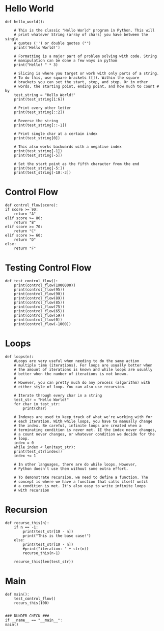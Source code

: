 # Hello World

    def hello_world():

        # This is the classic "Hello World" program in Python. This will 
        # print whatever String (array of chars) you have between the single 
        # quotes ('') or double quotes ("")
        print('Hello World!')

        # Formatting is a major part of problem solving with code. String
        # manipulation can be done a few ways in python
        print("Hello! " * 3)

        # Slicing is where you target or work with only parts of a string.
        # To do this, use square brackets ([]). Within the square 
        # brackets you can set the start, stop, and step. Or in other 
        # words, the starting point, ending point, and how much to count # by
        test_string = "Hello World!"
        print(test_string[1:6])

        # Print every other letter
        print(test_string[::2])

        # Reverse the string
        print(test_string[::-1])

        # Print single char at a certain index 
        print(test_string[0])

        # This also works backwards with a negative index
        print(test_string[-1])
        print(test_string[-5])

        # Set the start point as the fifth character from the end
        print(test_string[-5:])
        print(test_string[-10:-3])
        
# Control Flow

    def control_flow(score):
    if score >= 90:
        return "A"
    elif score >= 80:
        return "B"
    elif score >= 70:
        return "C"
    elif score >= 60:
        return "D"
    else:
        return "F"

# Testing Control Flow

    def test_control_flow():
        print(control_flow(1000000))
        print(control_flow(95))
        print(control_flow(90))
        print(control_flow(89))
        print(control_flow(85))
        print(control_flow(75))
        print(control_flow(65))
        print(control_flow(59))
        print(control_flow(0))
        print(control_flow(-1000))

# Loops 

    def loops(n):
        #Loops are very useful when needing to do the same action 
        # multiple time (iterations). For loops are usually better when 
        # the amount of iterations is known and while loops are usually
        # better when the number of iterations is not known. 
        #
        # However, you can pretty much do any process (algorithm) with 
        # either style of loop. You can also use recursion.

        # Iterate through every char in a string
        test_str = "Hello World!"
        for char in test_str:
            print(char)

        # Indexes are used to keep track of what we're working with for
        # each iteration. With while loops, you have to manually change
        # the index. Be careful, infinite loops are created when a 
        # terminating condition is never met. IE the index never changes,
        # a count never changes, or whatever condition we decide for the 
        # loop. 
        index = 0
        while index < len(test_str):
        print(test_str[index])
        index += 1

        # In other languages, there are do while loops. However,
        # Python doesn't use them without some extra effort. 

        # To demonstrate recursion, we need to define a function. The 
        # concept is where we have a function that calls itself until
        # a condition is met. It's also easy to write infinite loops
        # with recursion

# Recursion

    def recurse_this(n):
        if n == -1:
            print(test_str[10 - n])
            print("This is the base case!")
        else:
            print(test_str[10 - n])
            #print("iteration: " + str(n))
            recurse_this(n-1)

        recurse_this(len(test_str))


# Main

    def main():
        test_control_flow()
        recurs_this(100)


    ### DUNDER CHECK ###
    if __name__ == "__main__":
    main()
